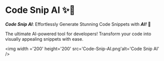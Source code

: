 
# Code Snip AI ✨📸

***Code Snip AI***: Effortlessly Generate Stunning Code Snippets with ***AI!*** 🌟

The ultimate AI-powered tool for developers! Transform your code into visually appealing snippets with ease.

<img width ='200' height='200' src='Code-Snip-AI.png'alt='Code Snip AI' />

